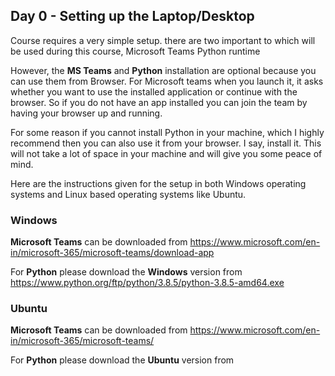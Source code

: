 ## Day 0 - Setting up the Laptop/Desktop

Course requires a very simple setup.  there are two important to which will be used during this course,
 Microsoft Teams 
 Python runtime

However, the **MS Teams** and **Python** installation are optional because you can use them from Browser. For Microsoft teams when you launch it, it asks whether you want to use the installed application or continue with the browser. So if you do not have an app installed you can join the team by having your browser up and running.  

For some reason if you cannot install Python in your machine, which I highly recommend then you can also use it from your browser. I say, install it. This will not take a lot of space in your machine and will give you some peace of mind.  

Here are the instructions given for the setup in both Windows operating systems and Linux based operating systems like Ubuntu.

### Windows 
**Microsoft Teams** can be downloaded from https://www.microsoft.com/en-in/microsoft-365/microsoft-teams/download-app

For **Python** please download the **Windows** version from https://www.python.org/ftp/python/3.8.5/python-3.8.5-amd64.exe

### Ubuntu
**Microsoft Teams** can be downloaded from https://www.microsoft.com/en-in/microsoft-365/microsoft-teams/

For **Python** please download the **Ubuntu** version from 

